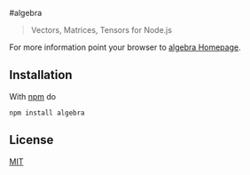 #algebra

> Vectors, Matrices, Tensors for Node.js

For more information point your browser to [algebra Homepage](http://www.g14n.info/algebra).

## Installation

With [npm](https://npmjs.org/) do

```
npm install algebra
```

## License

[MIT](http://www.g14n.info/mit-licence)

